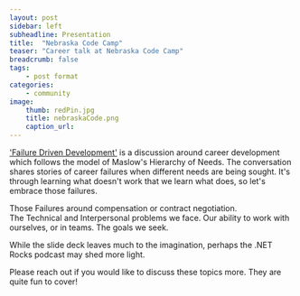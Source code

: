 ```yaml
---
layout: post
sidebar: left
subheadline: Presentation
title:  "Nebraska Code Camp"
teaser: "Career talk at Nebraska Code Camp"
breadcrumb: false
tags:
    - post format
categories:
    - community
image:
    thumb: redPin.jpg
    title: nebraskaCode.png
    caption_url:
---
```

<a href='https://prezi.com/5744uxzvdc4q/failure-driven-development/' target='new'>'Failure Driven Development'</a> is a discussion around career development which follows the model of Maslow's Hierarchy of Needs. 
The conversation shares stories of career failures when different needs are being sought. 
It's through learning what doesn't work that we learn what does, so let's embrace those failures.

Those Failures around compensation or contract negotiation.  
The Technical and Interpersonal problems we face. 
Our ability to work with ourselves, or in teams.
The goals we seek.

While the slide deck leaves much to the imagination, perhaps the .NET Rocks podcast may shed more light.  

Please reach out if you would like to discuss these topics more.  They are quite fun to cover!






